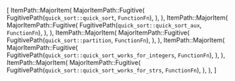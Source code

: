 [
    ItemPath::MajorItem(
        MajorItemPath::Fugitive(
            FugitivePath(`quick_sort::quick_sort`, `FunctionFn`),
        ),
    ),
    ItemPath::MajorItem(
        MajorItemPath::Fugitive(
            FugitivePath(`quick_sort::quick_sort_aux`, `FunctionFn`),
        ),
    ),
    ItemPath::MajorItem(
        MajorItemPath::Fugitive(
            FugitivePath(`quick_sort::partition`, `FunctionFn`),
        ),
    ),
    ItemPath::MajorItem(
        MajorItemPath::Fugitive(
            FugitivePath(`quick_sort::quick_sort_works_for_integers`, `FunctionFn`),
        ),
    ),
    ItemPath::MajorItem(
        MajorItemPath::Fugitive(
            FugitivePath(`quick_sort::quick_sort_works_for_strs`, `FunctionFn`),
        ),
    ),
]